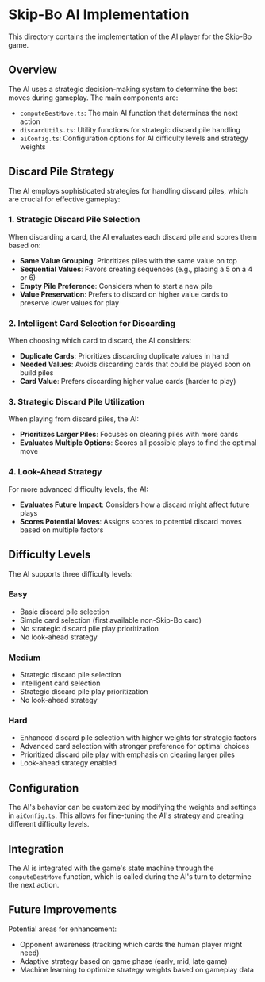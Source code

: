 # Skip-Bo AI Implementation

This directory contains the implementation of the AI player for the Skip-Bo game.

## Overview

The AI uses a strategic decision-making system to determine the best moves during gameplay. The main components are:

- `computeBestMove.ts`: The main AI function that determines the next action
- `discardUtils.ts`: Utility functions for strategic discard pile handling
- `aiConfig.ts`: Configuration options for AI difficulty levels and strategy weights

## Discard Pile Strategy

The AI employs sophisticated strategies for handling discard piles, which are crucial for effective gameplay:

### 1. Strategic Discard Pile Selection

When discarding a card, the AI evaluates each discard pile and scores them based on:
- **Same Value Grouping**: Prioritizes piles with the same value on top
- **Sequential Values**: Favors creating sequences (e.g., placing a 5 on a 4 or 6)
- **Empty Pile Preference**: Considers when to start a new pile
- **Value Preservation**: Prefers to discard on higher value cards to preserve lower values for play

### 2. Intelligent Card Selection for Discarding

When choosing which card to discard, the AI considers:
- **Duplicate Cards**: Prioritizes discarding duplicate values in hand
- **Needed Values**: Avoids discarding cards that could be played soon on build piles
- **Card Value**: Prefers discarding higher value cards (harder to play)

### 3. Strategic Discard Pile Utilization

When playing from discard piles, the AI:
- **Prioritizes Larger Piles**: Focuses on clearing piles with more cards
- **Evaluates Multiple Options**: Scores all possible plays to find the optimal move

### 4. Look-Ahead Strategy

For more advanced difficulty levels, the AI:
- **Evaluates Future Impact**: Considers how a discard might affect future plays
- **Scores Potential Moves**: Assigns scores to potential discard moves based on multiple factors

## Difficulty Levels

The AI supports three difficulty levels:

### Easy
- Basic discard pile selection
- Simple card selection (first available non-Skip-Bo card)
- No strategic discard pile play prioritization
- No look-ahead strategy

### Medium
- Strategic discard pile selection
- Intelligent card selection
- Strategic discard pile play prioritization
- No look-ahead strategy

### Hard
- Enhanced discard pile selection with higher weights for strategic factors
- Advanced card selection with stronger preference for optimal choices
- Prioritized discard pile play with emphasis on clearing larger piles
- Look-ahead strategy enabled

## Configuration

The AI's behavior can be customized by modifying the weights and settings in `aiConfig.ts`. This allows for fine-tuning the AI's strategy and creating different difficulty levels.

## Integration

The AI is integrated with the game's state machine through the `computeBestMove` function, which is called during the AI's turn to determine the next action.

## Future Improvements

Potential areas for enhancement:
- Opponent awareness (tracking which cards the human player might need)
- Adaptive strategy based on game phase (early, mid, late game)
- Machine learning to optimize strategy weights based on gameplay data